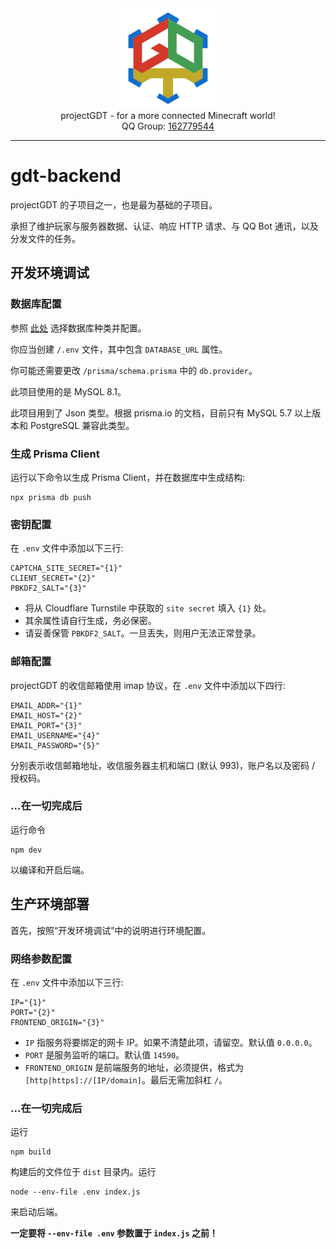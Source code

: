 <!-- common contents -->

<div style="text-align: center">
    <img width="160" src="logo.svg" alt="logo"><br/>
    projectGDT - for a more connected Minecraft world!<br/>
    QQ Group:
    <a href="https://qm.qq.com/cgi-bin/qm/qr?k=jNFTovEpc0WDFtbSbUMrbQ0NyUgDpnCu&jump_from=webapi&authKey=6oBQQeoeB6gA7+AljJK7AV1IUEjkk/HpkvxrBNgAQtpxPtw230h4GQrp56nTw81I">
        162779544
    </a>
</div>

---

# gdt-backend

projectGDT 的子项目之一，也是最为基础的子项目。

承担了维护玩家与服务器数据、认证、响应 HTTP 请求、与 QQ Bot 通讯，以及分发文件的任务。

## 开发环境调试

### 数据库配置

参照 [此处](https://www.prisma.io/docs/orm/overview/databases) 选择数据库种类并配置。

你应当创建 `/.env` 文件，其中包含 `DATABASE_URL` 属性。

你可能还需要更改 `/prisma/schema.prisma` 中的 `db.provider`。

此项目使用的是 MySQL 8.1。

此项目用到了 Json 类型。根据 prisma.io 的文档，目前只有 MySQL 5.7 以上版本和 PostgreSQL 兼容此类型。

### 生成 Prisma Client

运行以下命令以生成 Prisma Client，并在数据库中生成结构:
```shell
npx prisma db push
```

### 密钥配置

在 `.env` 文件中添加以下三行:
```
CAPTCHA_SITE_SECRET="{1}"
CLIENT_SECRET="{2}"
PBKDF2_SALT="{3}"
```

- 将从 Cloudflare Turnstile 中获取的 `site secret` 填入 `{1}` 处。
- 其余属性请自行生成，务必保密。
- 请妥善保管 `PBKDF2_SALT`。一旦丢失，则用户无法正常登录。

### 邮箱配置

projectGDT 的收信邮箱使用 imap 协议，在 `.env` 文件中添加以下四行:
```
EMAIL_ADDR="{1}"
EMAIL_HOST="{2}"
EMAIL_PORT="{3}"
EMAIL_USERNAME="{4}"
EMAIL_PASSWORD="{5}"
```

分别表示收信邮箱地址，收信服务器主机和端口 (默认 993)，账户名以及密码 / 授权码。

<!-- ### Cloudflare Email Worker 部署

请参照 [此处](https://github.com/projectGDT/gdt-cloudflare-worker) 的说明以及 [Cloudflare 文档](https://developers.cloudflare.com/workers/) 完成部署。

部署过程中需要更改 `/src/register/submit.ts` 中的 `emailAddr` 常量。 -->

### ...在一切完成后

运行命令
```shell
npm dev
```
以编译和开启后端。

## 生产环境部署

首先，按照“开发环境调试”中的说明进行环境配置。

### 网络参数配置

在 `.env` 文件中添加以下三行:
```
IP="{1}"
PORT="{2}"
FRONTEND_ORIGIN="{3}"
```

- `IP` 指服务将要绑定的网卡 IP。如果不清楚此项，请留空。默认值 `0.0.0.0`。
- `PORT` 是服务监听的端口。默认值 `14590`。
- `FRONTEND_ORIGIN` 是前端服务的地址，必须提供，格式为 `[http|https]://[IP/domain]`。最后无需加斜杠 `/`。

### ...在一切完成后

运行
```shell
npm build
```
构建后的文件位于 `dist` 目录内。运行
```shell
node --env-file .env index.js
```
来启动后端。

**一定要将 `--env-file .env` 参数置于 `index.js` 之前！**